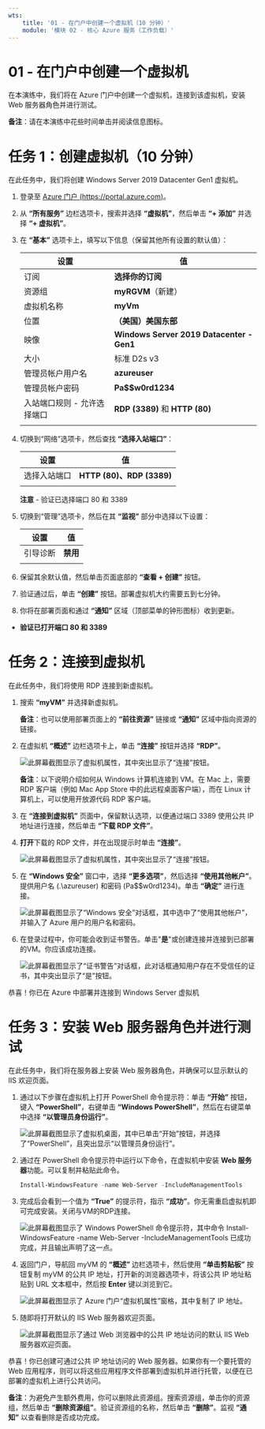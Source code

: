 ```yaml
---
wts:
    title: '01 - 在门户中创建一个虚拟机（10 分钟）'
    module: '模块 02 - 核心 Azure 服务（工作负载）'
---
```

# 01 - 在门户中创建一个虚拟机

在本演练中，我们将在 Azure 门户中创建一个虚拟机，连接到该虚拟机，安装 Web 服务器角色并进行测试。 

**备注**：请在本演练中花些时间单击并阅读信息图标。 

# 任务 1：创建虚拟机（10 分钟）

在此任务中，我们将创建 Windows Server 2019 Datacenter Gen1 虚拟机。 

1. 登录至 [Azure 门户 (https://portal.azure.com)](https://portal.azure.com?azure-portal=true)。

2. 从 **“所有服务”** 边栏选项卡，搜索并选择 **“虚拟机”**，然后单击 **“+ 添加”** 并选择 **“+ 虚拟机”**。

3. 在 **“基本”** 选项卡上，填写以下信息（保留其他所有设置的默认值）：

    | 设置 | 值 |
    |  -- | -- |
    | 订阅 | **选择你的订阅**|
    | 资源组 | **myRGVM**（新建） |
    | 虚拟机名称 | **myVm** |
    | 位置 | **（美国）美国东部**|
    | 映像 | **Windows Server 2019 Datacenter - Gen1**|
    | 大小 | 标准 D2s v3|
    | 管理员帐户用户名 | **azureuser** |
    | 管理员帐户密码 | **Pa$$w0rd1234**|
    | 入站端口规则 - 允许选择端口 | **RDP (3389)** 和 **HTTP (80)**|
    | | |

4. 切换到“网络”选项卡，然后查找 **“选择入站端口”**：

    | 设置 | 值 |
    | -- | -- |
    | 选择入站端口 | **HTTP (80)、RDP (3389)**|
    | | |

    **注意** - 验证已选择端口 80 和 3389

5. 切换到“管理”选项卡，然后在其 **“监视”** 部分中选择以下设置：

    | 设置 | 值 |
    | -- | -- |
    | 引导诊断 | **禁用**|
    | | |

6. 保留其余默认值，然后单击页面底部的 **“查看 + 创建”** 按钮。

7. 验证通过后，单击 **“创建”** 按钮。部署虚拟机大约需要五到七分钟。

8. 你将在部署页面和通过 **“通知”** 区域（顶部菜单的钟形图标）收到更新。

* **验证已打开端口 80 和 3389**

# 任务 2：连接到虚拟机

在此任务中，我们将使用 RDP 连接到新虚拟机。 

1. 搜索 **“myVM”** 并选择新虚拟机。

    **备注**：也可以使用部署页面上的 **“前往资源”** 链接或 **“通知”** 区域中指向资源的链接。

2. 在虚拟机 **“概述”** 边栏选项卡上，单击 **“连接”** 按钮并选择 **“RDP”**。

    ![此屏幕截图显示了虚拟机属性，其中突出显示了“连接”按钮。](../images/0101.png)

    **备注**：以下说明介绍如何从 Windows 计算机连接到 VM。在 Mac 上，需要 RDP 客户端（例如 Mac App Store 中的此远程桌面客户端），而在 Linux 计算机上，可以使用开放源代码 RDP 客户端。

2. 在 **“连接到虚拟机”** 页面中，保留默认选项，以便通过端口 3389 使用公共 IP 地址进行连接，然后单击 **“下载 RDP 文件”**。

3. **打开**下载的 RDP 文件，并在出现提示时单击 **“连接”**。 

    ![此屏幕截图显示了虚拟机属性，其中突出显示了“连接”按钮。](../images/0102.png)

4. 在 **“Windows 安全”** 窗口中，选择 **“更多选项”**，然后选择 **“使用其他帐户”**。提供用户名 (.\azureuser) 和密码 (Pa$$w0rd1234)。单击 **“确定”** 进行连接。

    ![此屏幕截图显示了“Windows 安全”对话框，其中选中了“使用其他帐户”，并输入了 Azure 用户的用户名和密码。](../images/0103.png)

5. 在登录过程中，你可能会收到证书警告。单击"**是**"或创建连接并连接到已部署的VM。你应该成功连接。

    ![此屏幕截图显示了“证书警告”对话框，此对话框通知用户存在不受信任的证书，其中突出显示了“是”按钮。](../images/0104.png)

恭喜！你已在 Azure 中部署并连接到 Windows Server 虚拟机

# 任务 3：安装 Web 服务器角色并进行测试

在此任务中，我们将在服务器上安装 Web 服务器角色，并确保可以显示默认的 IIS 欢迎页面。

1. 通过以下步骤在虚拟机上打开 PowerShell 命令提示符：单击 **“开始”** 按钮，键入 **“PowerShell”**，右键单击 **“Windows PowerShell”**，然后在右键菜单中选择 **“以管理员身份运行”**。

    ![此屏幕截图显示了虚拟机桌面，其中已单击“开始”按钮，并选择了“PowerShell”，且突出显示“以管理员身份运行”。](../images/0105.png)

2. 通过在 PowerShell 命令提示符中运行以下命令，在虚拟机中安装 **Web 服务器**功能。可以复制并粘贴此命令。

    ```PowerShell
    Install-WindowsFeature -name Web-Server -IncludeManagementTools
    ```
  
3. 完成后会看到一个值为 **“True”** 的提示符，指示 **“成功”**。你无需重启虚拟机即可完成安装。关闭与VM的RDP连接。

    ![此屏幕截图显示了 Windows PowerShell 命令提示符，其中命令 Install-WindowsFeature -name Web-Server -IncludeManagementTools 已成功完成，并且输出声明了这一点。](../images/0106.png)

4. 返回门户，导航回 myVM 的 **“概述”** 边栏选项卡，然后使用 **“单击剪贴板”** 按钮复制 myVM 的公共 IP 地址，打开新的浏览器选项卡，将该公共 IP 地址粘贴到 URL 文本框中，然后按 **Enter** 键以浏览到它。

    ![此屏幕截图显示了 Azure 门户“虚拟机属性”窗格，其中复制了 IP 地址。](../images/0107.png)

5. 随即将打开默认的 IIS Web 服务器欢迎页面。

    ![此屏幕截图显示了通过 Web 浏览器中的公共 IP 地址访问的默认 IIS Web 服务器欢迎页面。](../images/0108.png)

恭喜！你已创建可通过公共 IP 地址访问的 Web 服务器。如果你有一个要托管的 Web 应用程序，则可以将这些应用程序文件部署到虚拟机并进行托管，以便在已部署的虚拟机上进行公共访问。


**备注**：为避免产生额外费用，你可以删除此资源组。搜索资源组，单击你的资源组，然后单击 **“删除资源组”**。验证资源组的名称，然后单击 **“删除”**。监视 **“通知”** 以查看删除是否成功完成。 

